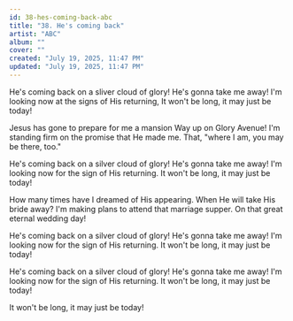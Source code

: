 ```yaml
---
id: 38-hes-coming-back-abc
title: "38. He's coming back"
artist: "ABC"
album: ""
cover: ""
created: "July 19, 2025, 11:47 PM"
updated: "July 19, 2025, 11:47 PM"
---
```


He's coming back on a sliver cloud of glory! He's gonna take me away! I'm looking now at the signs of His returning, It won't be long, it may just be today!

Jesus has gone to prepare for me a mansion Way up on Glory Avenue! I'm standing firm on the promise that He made me. That, "where I am, you may be there, too." 

He's coming back on a silver cloud of glory! He's gonna take me away! I'm looking now for the sign of His returning. It won't be long, it may just be today!

How many times have I dreamed of His appearing. When He will take His bride away? I'm making plans to attend that marriage supper. On that great eternal wedding day!

He's coming back on a silver cloud of glory! He's gonna take me away! I'm looking now for the sign of His returning. It won't be long, it may just be today!

He's coming back on a silver cloud of glory! He's gonna take me away! I'm looking now for the sign of His returning. It won't be long, it may just be today!

It won't be long, it may just be today!